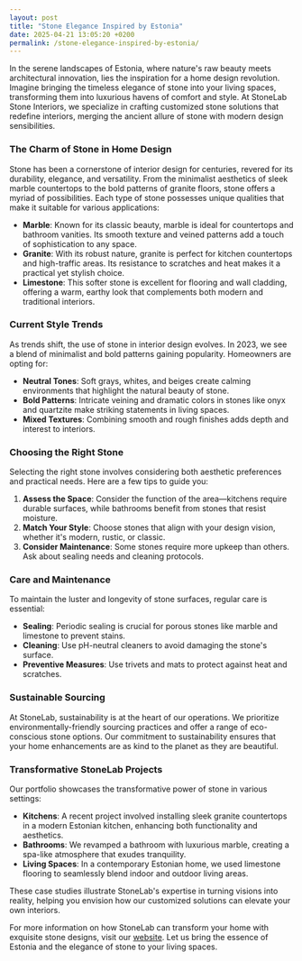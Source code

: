 ```yaml
---
layout: post
title: "Stone Elegance Inspired by Estonia"
date: 2025-04-21 13:05:20 +0200
permalink: /stone-elegance-inspired-by-estonia/
---
```



In the serene landscapes of Estonia, where nature's raw beauty meets architectural innovation, lies the inspiration for a home design revolution. Imagine bringing the timeless elegance of stone into your living spaces, transforming them into luxurious havens of comfort and style. At StoneLab Stone Interiors, we specialize in crafting customized stone solutions that redefine interiors, merging the ancient allure of stone with modern design sensibilities.

### The Charm of Stone in Home Design

Stone has been a cornerstone of interior design for centuries, revered for its durability, elegance, and versatility. From the minimalist aesthetics of sleek marble countertops to the bold patterns of granite floors, stone offers a myriad of possibilities. Each type of stone possesses unique qualities that make it suitable for various applications:

- **Marble**: Known for its classic beauty, marble is ideal for countertops and bathroom vanities. Its smooth texture and veined patterns add a touch of sophistication to any space.
- **Granite**: With its robust nature, granite is perfect for kitchen countertops and high-traffic areas. Its resistance to scratches and heat makes it a practical yet stylish choice.
- **Limestone**: This softer stone is excellent for flooring and wall cladding, offering a warm, earthy look that complements both modern and traditional interiors.

### Current Style Trends

As trends shift, the use of stone in interior design evolves. In 2023, we see a blend of minimalist and bold patterns gaining popularity. Homeowners are opting for:

- **Neutral Tones**: Soft grays, whites, and beiges create calming environments that highlight the natural beauty of stone.
- **Bold Patterns**: Intricate veining and dramatic colors in stones like onyx and quartzite make striking statements in living spaces.
- **Mixed Textures**: Combining smooth and rough finishes adds depth and interest to interiors.

### Choosing the Right Stone

Selecting the right stone involves considering both aesthetic preferences and practical needs. Here are a few tips to guide you:

1. **Assess the Space**: Consider the function of the area—kitchens require durable surfaces, while bathrooms benefit from stones that resist moisture.
2. **Match Your Style**: Choose stones that align with your design vision, whether it's modern, rustic, or classic.
3. **Consider Maintenance**: Some stones require more upkeep than others. Ask about sealing needs and cleaning protocols.

### Care and Maintenance

To maintain the luster and longevity of stone surfaces, regular care is essential:

- **Sealing**: Periodic sealing is crucial for porous stones like marble and limestone to prevent stains.
- **Cleaning**: Use pH-neutral cleaners to avoid damaging the stone's surface.
- **Preventive Measures**: Use trivets and mats to protect against heat and scratches.

### Sustainable Sourcing

At StoneLab, sustainability is at the heart of our operations. We prioritize environmentally-friendly sourcing practices and offer a range of eco-conscious stone options. Our commitment to sustainability ensures that your home enhancements are as kind to the planet as they are beautiful.

### Transformative StoneLab Projects

Our portfolio showcases the transformative power of stone in various settings:

- **Kitchens**: A recent project involved installing sleek granite countertops in a modern Estonian kitchen, enhancing both functionality and aesthetics.
- **Bathrooms**: We revamped a bathroom with luxurious marble, creating a spa-like atmosphere that exudes tranquility.
- **Living Spaces**: In a contemporary Estonian home, we used limestone flooring to seamlessly blend indoor and outdoor living areas.

These case studies illustrate StoneLab's expertise in turning visions into reality, helping you envision how our customized solutions can elevate your own interiors.

For more information on how StoneLab can transform your home with exquisite stone designs, visit our [website](https://stonelab.se). Let us bring the essence of Estonia and the elegance of stone to your living spaces.